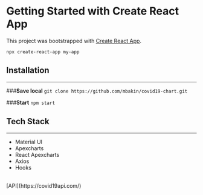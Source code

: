 # Getting Started with Create React App

This project was bootstrapped with [Create React App](https://github.com/facebook/create-react-app).

`npx create-react-app my-app`
## **Installation**
<hr>

###**Save local**
`git clone https://github.com/mbakin/covid19-chart.git`

###**Start**
`npm start`

## **Tech Stack**
<hr>

- Material UI
- Apexcharts
- React Apexcharts
- Axios
- Hooks
<br>
[API](https://covid19api.com/)
